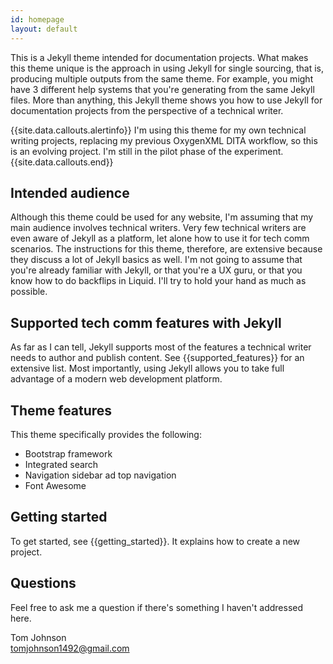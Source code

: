 ```yaml
---
id: homepage
layout: default
---
```


This is a Jekyll theme intended for documentation projects. What makes this theme unique is the approach in using Jekyll for single sourcing, that is, producing multiple outputs from the same theme. For example, you might have 3 different help systems that you're generating from the same Jekyll files. More than anything, this Jekyll theme shows you how to use Jekyll for documentation projects from the perspective of a technical writer. 

{{site.data.callouts.alertinfo}} I'm using this theme for my own technical writing projects, replacing my previous OxygenXML DITA workflow, so this is an evolving project. I'm still in the pilot phase of the experiment.{{site.data.callouts.end}}

## Intended audience

Although this theme could be used for any website, I'm assuming that my main audience involves technical writers. Very few technical writers are even aware of Jekyll as a platform, let alone how to use it for tech comm scenarios. The instructions for this theme, therefore, are extensive because they discuss a lot of Jekyll basics as well. I'm not going to assume that you're already familiar with Jekyll, or that you're a UX guru, or that you know how to do backflips in Liquid. I'll try to hold your hand as much as possible.


## Supported tech comm features with Jekyll

As far as I can tell, Jekyll supports most of the features a technical writer needs to author and publish content. See {{supported_features}} for an extensive list. Most importantly, using Jekyll allows you to take full advantage of a modern web development platform. 

## Theme features

This theme specifically provides the following:

* Bootstrap framework
* Integrated search
* Navigation sidebar ad top navigation
* Font Awesome

## Getting started

To get started, see {{getting_started}}. It explains how to create a new project.

## Questions


Feel free to ask me a question if there's something I haven't addressed here. 

Tom Johnson <br /><a href="mailto:">tomjohnson1492@gmail.com</a>

























